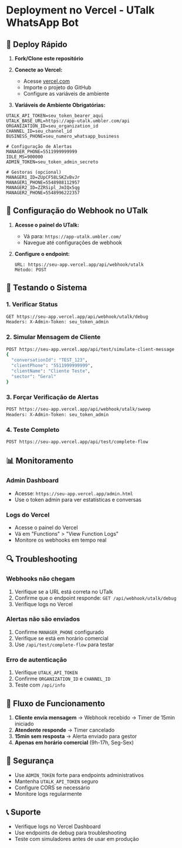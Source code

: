 # Deployment no Vercel - UTalk WhatsApp Bot

## 🚀 Deploy Rápido

1. **Fork/Clone este repositório**
2. **Conecte ao Vercel:**
   - Acesse [vercel.com](https://vercel.com)
   - Importe o projeto do GitHub
   - Configure as variáveis de ambiente

3. **Variáveis de Ambiente Obrigatórias:**
```env
UTALK_API_TOKEN=seu_token_bearer_aqui
UTALK_BASE_URL=https://app-utalk.umbler.com/api
ORGANIZATION_ID=seu_organization_id
CHANNEL_ID=seu_channel_id
BUSINESS_PHONE=seu_numero_whatsapp_business

# Configuração de Alertas
MANAGER_PHONE=5511999999999
IDLE_MS=900000
ADMIN_TOKEN=seu_token_admin_secreto

# Gestoras (opcional)
MANAGER1_ID=ZUpCF58LSKZvBvJr
MANAGER1_PHONE=5548988112957
MANAGER2_ID=ZZRSipl_JmIQx5qg  
MANAGER2_PHONE=5548996222357
```

## 🔧 Configuração do Webhook no UTalk

1. **Acesse o painel do UTalk:**
   - Vá para: `https://app-utalk.umbler.com/`
   - Navegue até configurações de webhook

2. **Configure o endpoint:**
   ```
   URL: https://seu-app.vercel.app/api/webhook/utalk
   Método: POST
   ```

## 🧪 Testando o Sistema

### 1. Verificar Status
```bash
GET https://seu-app.vercel.app/api/webhook/utalk/debug
Headers: X-Admin-Token: seu_token_admin
```

### 2. Simular Mensagem de Cliente
```bash
POST https://seu-app.vercel.app/api/test/simulate-client-message
{
  "conversationId": "TEST_123",
  "clientPhone": "5511999999999", 
  "clientName": "Cliente Teste",
  "sector": "Geral"
}
```

### 3. Forçar Verificação de Alertas
```bash
POST https://seu-app.vercel.app/api/webhook/utalk/sweep
Headers: X-Admin-Token: seu_token_admin
```

### 4. Teste Completo
```bash
POST https://seu-app.vercel.app/api/test/complete-flow
```

## 📊 Monitoramento

### Admin Dashboard
- Acesse: `https://seu-app.vercel.app/admin.html`
- Use o token admin para ver estatísticas e conversas

### Logs do Vercel
- Acesse o painel do Vercel
- Vá em "Functions" > "View Function Logs"
- Monitore os webhooks em tempo real

## 🔍 Troubleshooting

### Webhooks não chegam
1. Verifique se a URL está correta no UTalk
2. Confirme que o endpoint responde: `GET /api/webhook/utalk/debug`
3. Verifique logs no Vercel

### Alertas não são enviados
1. Confirme `MANAGER_PHONE` configurado
2. Verifique se está em horário comercial
3. Use `/api/test/complete-flow` para testar

### Erro de autenticação
1. Verifique `UTALK_API_TOKEN`
2. Confirme `ORGANIZATION_ID` e `CHANNEL_ID`
3. Teste com `/api/info`

## 📱 Fluxo de Funcionamento

1. **Cliente envia mensagem** → Webhook recebido → Timer de 15min iniciado
2. **Atendente responde** → Timer cancelado
3. **15min sem resposta** → Alerta enviado para gestor
4. **Apenas em horário comercial** (9h-17h, Seg-Sex)

## 🔐 Segurança

- Use `ADMIN_TOKEN` forte para endpoints administrativos
- Mantenha `UTALK_API_TOKEN` seguro
- Configure CORS se necessário
- Monitore logs regularmente

## 📞 Suporte

- Verifique logs no Vercel Dashboard
- Use endpoints de debug para troubleshooting
- Teste com simuladores antes de usar em produção